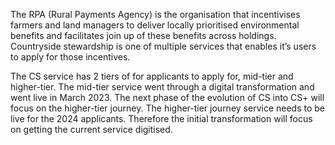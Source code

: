 The RPA (Rural Payments Agency) is the organisation that incentivises farmers and land managers to deliver locally prioritised environmental benefits and facilitates join up of these benefits across holdings. Countryside stewardship is one of multiple services that enables it’s users to apply for those incentives. 

The CS service has 2 tiers of for applicants to apply for, mid-tier and higher-tier. The mid-tier service went through a digital transformation and went live in March 2023. The next phase of the evolution of CS into CS+ will focus on the higher-tier journey. The higher-tier journey service needs to be live for the 2024 applicants. Therefore the initial transformation will focus on getting the current service digitised. 
